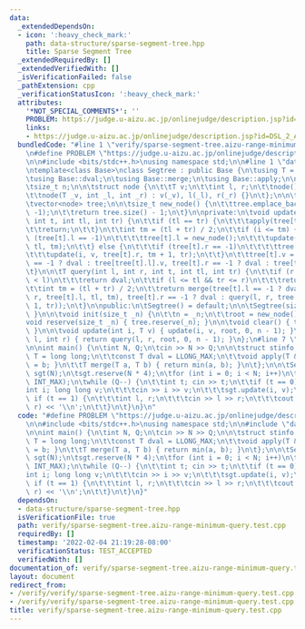 ```yaml
---
data:
  _extendedDependsOn:
  - icon: ':heavy_check_mark:'
    path: data-structure/sparse-segment-tree.hpp
    title: Sparse Segment Tree
  _extendedRequiredBy: []
  _extendedVerifiedWith: []
  _isVerificationFailed: false
  _pathExtension: cpp
  _verificationStatusIcon: ':heavy_check_mark:'
  attributes:
    '*NOT_SPECIAL_COMMENTS*': ''
    PROBLEM: https://judge.u-aizu.ac.jp/onlinejudge/description.jsp?id=DSL_2_A
    links:
    - https://judge.u-aizu.ac.jp/onlinejudge/description.jsp?id=DSL_2_A
  bundledCode: "#line 1 \"verify/sparse-segment-tree.aizu-range-minimum-query.test.cpp\"\
    \n#define PROBLEM \"https://judge.u-aizu.ac.jp/onlinejudge/description.jsp?id=DSL_2_A\"\
    \n\n#include <bits/stdc++.h>\nusing namespace std;\n\n#line 1 \"data-structure/sparse-segment-tree.hpp\"\
    \ntemplate<class Base>\nclass Segtree : public Base {\n\tusing T = typename Base::T;\n\
    \tusing Base::dval;\n\tusing Base::merge;\n\tusing Base::apply;\n\nprotected:\n\
    \tsize_t n;\n\n\tstruct node {\n\t\tT v;\n\t\tint l, r;\n\t\tnode() = default;\n\
    \t\tnode(T _v, int _l, int _r) : v(_v), l(_l), r(_r) {}\n\t};\n\n\tint root;\n\
    \tvector<node> tree;\n\n\tsize_t new_node() {\n\t\ttree.emplace_back(dval, -1,\
    \ -1);\n\t\treturn tree.size() - 1;\n\t}\n\nprivate:\n\tvoid update(int i, T v,\
    \ int t, int tl, int tr) {\n\t\tif (tl == tr) {\n\t\t\tapply(tree[t].v, v);\n\t\
    \t\treturn;\n\t\t}\n\t\tint tm = (tl + tr) / 2;\n\t\tif (i <= tm) {\n\t\t\tif\
    \ (tree[t].l == -1)\n\t\t\t\ttree[t].l = new_node();\n\t\t\tupdate(i, v, tree[t].l,\
    \ tl, tm);\n\t\t} else {\n\t\t\tif (tree[t].r == -1)\n\t\t\t\ttree[t].r = new_node();\n\
    \t\t\tupdate(i, v, tree[t].r, tm + 1, tr);\n\t\t}\n\t\ttree[t].v = merge(tree[t].l\
    \ == -1 ? dval : tree[tree[t].l].v, tree[t].r == -1 ? dval : tree[tree[t].r].v);\n\
    \t}\n\n\tT query(int l, int r, int t, int tl, int tr) {\n\t\tif (r < tl || tr\
    \ < l)\n\t\t\treturn dval;\n\t\tif (l <= tl && tr <= r)\n\t\t\treturn tree[t].v;\n\
    \t\tint tm = (tl + tr) / 2;\n\t\treturn merge(tree[t].l == -1 ? dval : query(l,\
    \ r, tree[t].l, tl, tm), tree[t].r == -1 ? dval : query(l, r, tree[t].r, tm +\
    \ 1, tr));\n\t}\n\npublic:\n\tSegtree() = default;\n\n\tSegtree(size_t _n) { init(_n);\
    \ }\n\n\tvoid init(size_t _n) {\n\t\tn = _n;\n\t\troot = new_node();\n\t}\n\n\t\
    void reserve(size_t _n) { tree.reserve(_n); }\n\n\tvoid clear() { tree.clear();\
    \ }\n\n\tvoid update(int i, T v) { update(i, v, root, 0, n - 1); }\n\n\tT query(int\
    \ l, int r) { return query(l, r, root, 0, n - 1); }\n};\n#line 7 \"verify/sparse-segment-tree.aizu-range-minimum-query.test.cpp\"\
    \n\nint main() {\n\tint N, Q;\n\tcin >> N >> Q;\n\n\tstruct stinfo {\n\t\tusing\
    \ T = long long;\n\t\tconst T dval = LLONG_MAX;\n\t\tvoid apply(T &a, T b) { a\
    \ = b; }\n\t\tT merge(T a, T b) { return min(a, b); }\n\t};\n\n\tSegtree<stinfo>\
    \ sgt(N);\n\tsgt.reserve(N * 4);\n\tfor (int i = 0; i < N; i++)\n\t\tsgt.update(i,\
    \ INT_MAX);\n\twhile (Q--) {\n\t\tint t; cin >> t;\n\t\tif (t == 0) {\n\t\t\t\
    int i; long long v;\n\t\t\tcin >> i >> v;\n\t\t\tsgt.update(i, v);\n\t\t} else\
    \ if (t == 1) {\n\t\t\tint l, r;\n\t\t\tcin >> l >> r;\n\t\t\tcout << sgt.query(l,\
    \ r) << '\\n';\n\t\t}\n\t}\n}\n"
  code: "#define PROBLEM \"https://judge.u-aizu.ac.jp/onlinejudge/description.jsp?id=DSL_2_A\"\
    \n\n#include <bits/stdc++.h>\nusing namespace std;\n\n#include \"data-structure/sparse-segment-tree.hpp\"\
    \n\nint main() {\n\tint N, Q;\n\tcin >> N >> Q;\n\n\tstruct stinfo {\n\t\tusing\
    \ T = long long;\n\t\tconst T dval = LLONG_MAX;\n\t\tvoid apply(T &a, T b) { a\
    \ = b; }\n\t\tT merge(T a, T b) { return min(a, b); }\n\t};\n\n\tSegtree<stinfo>\
    \ sgt(N);\n\tsgt.reserve(N * 4);\n\tfor (int i = 0; i < N; i++)\n\t\tsgt.update(i,\
    \ INT_MAX);\n\twhile (Q--) {\n\t\tint t; cin >> t;\n\t\tif (t == 0) {\n\t\t\t\
    int i; long long v;\n\t\t\tcin >> i >> v;\n\t\t\tsgt.update(i, v);\n\t\t} else\
    \ if (t == 1) {\n\t\t\tint l, r;\n\t\t\tcin >> l >> r;\n\t\t\tcout << sgt.query(l,\
    \ r) << '\\n';\n\t\t}\n\t}\n}"
  dependsOn:
  - data-structure/sparse-segment-tree.hpp
  isVerificationFile: true
  path: verify/sparse-segment-tree.aizu-range-minimum-query.test.cpp
  requiredBy: []
  timestamp: '2022-02-04 21:19:28-08:00'
  verificationStatus: TEST_ACCEPTED
  verifiedWith: []
documentation_of: verify/sparse-segment-tree.aizu-range-minimum-query.test.cpp
layout: document
redirect_from:
- /verify/verify/sparse-segment-tree.aizu-range-minimum-query.test.cpp
- /verify/verify/sparse-segment-tree.aizu-range-minimum-query.test.cpp.html
title: verify/sparse-segment-tree.aizu-range-minimum-query.test.cpp
---
```

